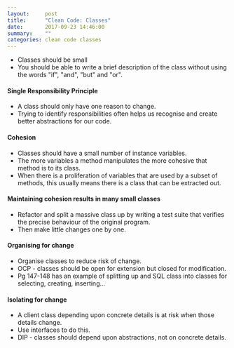 ```yaml
---
layout:     post
title:      "Clean Code: Classes"
date:       2017-09-23 14:46:00
summary:    "" 
categories: clean code classes
---
```


* Classes should be small
* You should be able to write a brief description of the class without using the words "if", "and", "but" and "or".  

#### Single Responsibility Principle
* A class should only have one reason to change.
* Trying to identify responsibilities often helps us recognise and create better abstractions for our code.  

#### Cohesion
* Classes should have a small number of instance variables.
* The more variables a method manipulates the more cohesive that method is to its class.
* When there is a proliferation of variables that are used by a subset of methods, this usually means there is a class that can be extracted out.

#### Maintaining cohesion results in many small classes
* Refactor and split a massive class up by writing a test suite that verifies the precise behaviour of the original program.
* Then make little changes one by one.  

#### Organising for change
* Organise classes to reduce risk of change.
* OCP - classes should be open for extension but closed for modification.
* Pg 147-148 has an example of splitting up and SQL class into classes for selecting, creating, inserting...

#### Isolating for change
* A client class depending upon concrete details is at risk when those details change.
* Use interfaces to do this.
* DIP - classes should depend upon abstractions, not on concrete details.